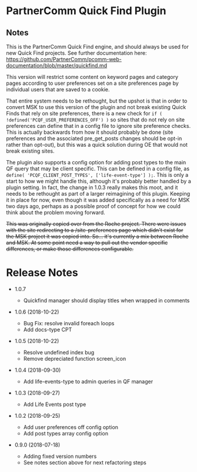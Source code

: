 # PartnerComm Quick Find Plugin

## Notes
This is the PartnerComm Quick Find engine, and should always be used for new Quick Find projects. See further documentation here: https://github.com/PartnerComm/pcomm-web-documentation/blob/master/quickfind.md

This version will restrict some content on keyword pages and category pages according to user preferences set on a site preferences page by individual users that are saved to a cookie. 

That entire system needs to be rethought, but the upshot is that in order to convert MSK to use this version of the plugin and not break existing Quick Finds that rely on site preferences, there is a new check for `if ( !defined('PCQF_USER_PREFERENCES_OFF') )` so sites that do not rely on site preferences can define that in a config file to ignore site preference checks. This is actually backwards from how it should probably be done (site preferences and the associated pre_get_posts changes should be opt-in rather than opt-out), but this was a quick solution during OE that would not break existing sites. 

The plugin also supports a config option for adding post types to the main QF query that may be client specific. This can be defined in a config file, as `define( 'PCQF_CLIENT_POST_TYPES', ['life-event-type'] );`. This is only a start to how we might handle this, although it's probably better handled by a plugin setting. In fact, the change in 1.0.3 really makes this moot, and it needs to be rethought as part of a larger reimagining of this plugin. Keeping it in place for now, even though it was added specifically as a need for MSK two days ago, perhaps as a possible proof of concept for how we could think about the problem moving forward.

~~This was originally copied over from the Roche project. There were issues with the site redirecting to a /site-preferences page which didn't exist for the MSK project it was copied into. So... it's currently a mix between Roche and MSK. At some point need a way to pull out the vendor specific differences, or make those differences configurable.~~

# Release Notes
- 1.0.7
    - Quickfind manager should display titles when wrapped in comments 
- 1.0.6 (2018-10-22)
    - Bug Fix: resolve invalid foreach loops
    - Add docs-type CPT
- 1.0.5 (2018-10-22)
    - Resolve undefined index bug
    - Remove depreciated function screen_icon
- 1.0.4 (2018-09-30)
	- Add life-events-type to admin queries in QF manager
	
- 1.0.3 (2018-09-27)
	- Add Life Events post type

- 1.0.2 (2018-09-25)
	- Add user preferences off config option
	- Add post types array config option

- 0.9.0 (2018-07-18)
    - Adding fixed version numbers
    - See notes section above for next refactoring steps
